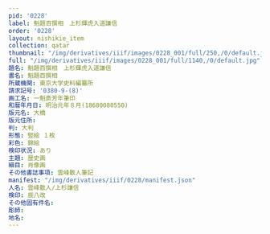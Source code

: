 ```yaml
---
pid: '0228'
label: 魁題百撰相　上杉輝虎入道謙信
order: '0228'
layout: nishikie_item
collection: qatar
thumbnail: "/img/derivatives/iiif/images/0228_001/full/250,/0/default.jpg"
full: "/img/derivatives/iiif/images/0228_001/full/1140,/0/default.jpg"
題名: 魁題百撰相　上杉輝虎入道謙信
書名: 魁題百撰相
所蔵機関: 東京大学史料編纂所
請求記号: '0380-9-(8)'
画工名: 一魁斎芳年筆印
和暦年月日: 明治元年８月(18680080550)
版元名: 大橋
版元住所: 
判: 大判
形態: 竪絵 １枚
彩色: 錦絵
検印状況: あり
主題: 歴史画
細目: 肖像画
その他書誌事項: 雲峰散人筆記
manifest: "/img/derivatives/iiif/0228/manifest.json"
人名: 雲峰散人/上杉謙信
検印: 辰八改
その他固有件名: 
彫師: 
地名: 
---
```

